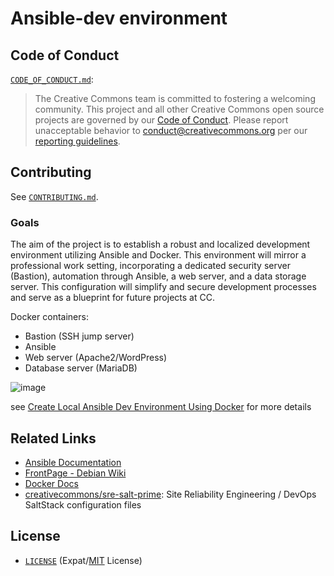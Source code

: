 # Ansible-dev environment

## Code of Conduct

[`CODE_OF_CONDUCT.md`](CODE_OF_CONDUCT.md):
> The Creative Commons team is committed to fostering a welcoming community.
> This project and all other Creative Commons open source projects are governed
> by our [Code of Conduct][code_of_conduct]. Please report unacceptable
> behavior to [conduct@creativecommons.org](mailto:conduct@creativecommons.org)
> per our [reporting guidelines][reporting_guide].

[code_of_conduct]: https://opensource.creativecommons.org/community/code-of-conduct/
[reporting_guide]: https://opensource.creativecommons.org/community/code-of-conduct/enforcement/


## Contributing

See [`CONTRIBUTING.md`](CONTRIBUTING.md).

### Goals

The aim of the project is to establish a robust and localized development environment utilizing Ansible and Docker. This environment will mirror a professional work setting, incorporating a dedicated security server (Bastion), automation through Ansible, a web server, and a data storage server. This configuration will simplify and secure development processes and serve as a blueprint for future projects at CC.

Docker containers:

- Bastion (SSH jump server)
- Ansible
- Web server (Apache2/WordPress)
- Database server (MariaDB)


![image](https://github.com/creativecommons/ansible-dev/assets/90766122/21baa18d-715e-4908-9620-15c768994011)


see [Create Local Ansible Dev Environment Using Docker](https://opensource.creativecommons.org/programs/project-ideas/#ansible-dev-env) for more details



## Related Links
- [Ansible Documentation](https://docs.ansible.com/)
- [FrontPage - Debian Wiki](https://wiki.debian.org/FrontPage)
- [Docker Docs](https://docs.docker.com/)
- [creativecommons/sre-salt-prime](https://github.com/creativecommons/sre-salt-prime): Site Reliability Engineering / DevOps SaltStack configuration files


## License

- [`LICENSE`](LICENSE) (Expat/[MIT][mit] License)

[mit]: http://www.opensource.org/licenses/MIT "The MIT License | Open Source Initiative"
